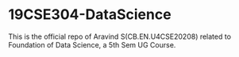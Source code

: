 # 19CSE304-DataScience
This is the official repo of Aravind S(CB.EN.U4CSE20208) related to Foundation of Data Science, a 5th Sem UG Course.
